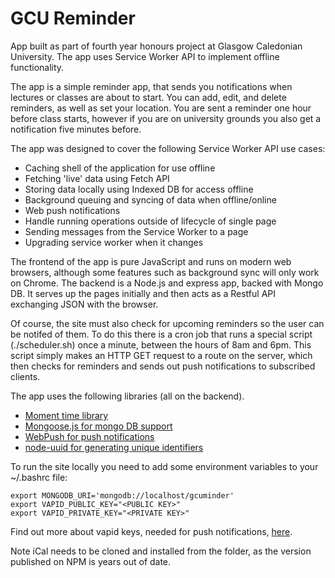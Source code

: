 # GCU Reminder

App built as part of fourth year honours project at Glasgow Caledonian University. The app uses Service Worker API to implement offline functionality.

The app is a simple reminder app, that sends you notifications when lectures or classes are about to start. You can add, edit, and delete reminders, as well as set your location. You are sent a reminder one hour before class starts, however if you are on university grounds you also get a notification five minutes before.

The app was designed to cover the following Service Worker API use cases:

* Caching shell of the application for use offline
* Fetching 'live' data using Fetch API
* Storing data locally using Indexed DB for access offline
* Background queuing and syncing of data when offline/online
* Web push notifications
* Handle running operations outside of lifecycle of single page
* Sending messages from the Service Worker to a page
* Upgrading service worker when it changes

The frontend of the app is pure JavaScript and runs on modern web browsers, although some features such as background sync will only work on Chrome. The backend is a Node.js and express app, backed with Mongo DB. It serves up the pages initially and then acts as a Restful API exchanging JSON with the browser. 

Of course, the site must also check for upcoming reminders so the user can be notifed of them. To do this there is a cron job that runs a special script (./scheduler.sh) once a minute, between the hours of 8am and 6pm. This script simply makes an HTTP GET request to a route on the server, which then checks for reminders and sends out push notifications to subscribed clients.

The app uses the following libraries (all on the backend).

* [Moment time library](https://github.com/moment/moment/)
* [Mongoose.js for mongo DB support](https://github.com/Automattic/mongoose)
* [WebPush for push notifications](https://github.com/web-push-libs/web-push)
* [node-uuid for generating unique identifiers](https://github.com/kelektiv/node-uuid)

To run the site locally you need to add some environment variables to your ~/.bashrc file:

```
export MONGODB_URI='mongodb://localhost/gcuminder'
export VAPID_PUBLIC_KEY="<PUBLIC KEY>"
export VAPID_PRIVATE_KEY="<PRIVATE KEY>"
```
  
Find out more about vapid keys, needed for push notifications, [here](https://github.com/web-push-libs/web-push).

Note iCal needs to be cloned and installed from the folder, as the version published on NPM is years out of date.